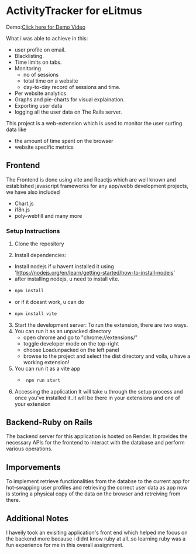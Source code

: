 # ActivityTracker for eLitmus
Demo:[Click here for Demo Video](https://www.youtube.com/watch?v=qX8c6iyBikU)

What i was able to achieve in this:
 * user profile on email.
 * Blacklisting.
 * Time limits on tabs.
 * Monitoring
    * no of sessions
    * total time on a website
    * day-to-day record of sessions and time.
 * Per website analytics.
 * Graphs and pie-charts for visual explaination.
 * Exporting user data
 * logging all the user data on The Rails server.

This project is a web-extension which is used to monitor the user surfing data like
  * the amount of time spent on the browser
  * website specific metrics

## Frontend
The Frontend is done using vite and Reactjs which are well known and established javascript frameworks for any app/webb development projects, we have also included 
  * Chart.js
  * i18n.js
  * poly-webfill
and many more
### Setup Instructions

1. Clone the repository

2. Install dependencies:
  * Install nodejs if u havent installed it using 'https://nodejs.org/en/learn/getting-started/how-to-install-nodejs'
  * after installing nodejs, u need to install vite.
  * ```bash
    npm install 
    ```
  * or if it doesnt work, u can do
  * ```bash
    npm install vite
    ```
3. Start the development server:
  To run the extension, there are two ways.
  1. You can run it as an unpacked directory
     * open chrome and go to "chrome://extensions/"
     * toggle developer mode on the top-right
     * choose Loadunpacked on the left panel
     * browse to the project and select the dist directory
     and voila, u have a working extension! 
  2. You can run it as a vite app
     * ```bash
        npm run start
        ```
4. Accessing the application
   It will take u through the setup process and once you've installed it..it will be there in your extensions and one of your extension

## Backend-Ruby on Rails

The backend server for this application is hosted on Render. It provides the necessary APIs for the frontend to interact with the database and perform various operations.

## Imporvements

 To implement retrieve functionalities from the databse to the current app for hot-swapping user profiles and retrieving the correct user data
 as app now is storing a physical copy of the data on the browser and retreiving from there.
 
## Additional Notes
I haveily took an exisiting application's front end which helped me focus on the backend more because i didnt know ruby at all..so learning ruby was a fun experience for me in this overall assignment.

